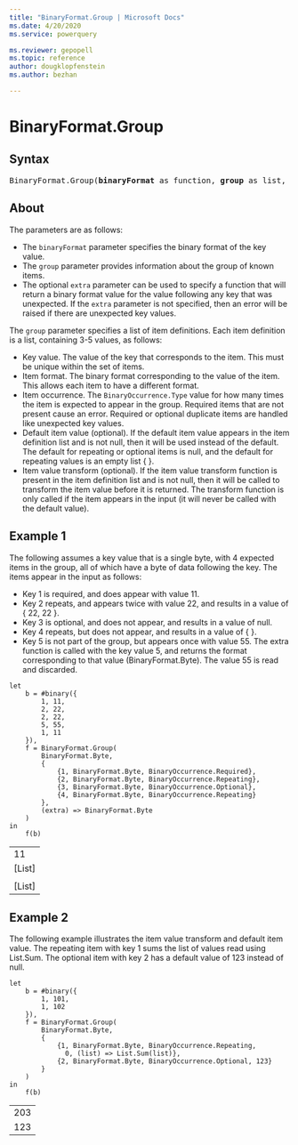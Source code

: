 ```yaml
---
title: "BinaryFormat.Group | Microsoft Docs"
ms.date: 4/20/2020
ms.service: powerquery

ms.reviewer: gepopell
ms.topic: reference
author: dougklopfenstein
ms.author: bezhan

---
```

# BinaryFormat.Group

## Syntax

<pre>
BinaryFormat.Group(<b>binaryFormat</b> as function, <b>group</b> as list, optional <b>extra</b> as nullable function, optional <b>lastKey</b> as any) as function
</pre>

## About

The parameters are as follows: <ul> <li>The <code>binaryFormat</code> parameter specifies the binary format of the key value.</li> <li>The <code>group</code> parameter provides information about the group of known items.</li> <li>The optional <code>extra</code> parameter can be used to specify a function that will return a binary format value for the value following any key that was unexpected. If the <code>extra</code> parameter is not specified, then an error will be raised if there are unexpected key values.</li> </ul> The <code>group</code> parameter specifies a list of item definitions. Each item definition is a list, containing 3-5 values, as follows: <ul> <li>Key value. The value of the key that corresponds to the item. This must be unique within the set of items.</li> <li>Item format. The binary format corresponding to the value of the item. This allows each item to have a different format. </li> <li>Item occurrence. The <code>BinaryOccurrence.Type</code> value for how many times the item is expected to appear in the group. Required items that are not present cause an error. Required or optional duplicate items are handled like unexpected key values.</li> <li>Default item value (optional). If the default item value appears in the item definition list and is not null, then it will be used instead of the default. The default for repeating or optional items is null, and the default for repeating values is an empty list { }.</li> <li>Item value transform (optional). If the item value transform function is present in the item definition list and is not null, then it will be called to transform the item value before it is returned. The transform function is only called if the item appears in the input (it will never be called with the default value). </li> </ul>

## Example 1

The following assumes a key value that is a single byte, with 4 expected items in the group, all of which have a byte of data following the key. The items appear in the input as follows: <ul> <li>Key 1 is required, and does appear with value 11.</li> <li>Key 2 repeats, and appears twice with value 22, and results in a value of { 22, 22 }.</li> <li>Key 3 is optional, and does not appear, and results in a value of null.</li> <li>Key 4 repeats, but does not appear, and results in a value of { }.</li> <li>Key 5 is not part of the group, but appears once with value 55. The extra function is called with the key value 5, and returns the format corresponding to that value (BinaryFormat.Byte). The value 55 is read and discarded.</li> </ul>

```powerquery-m
let
    b = #binary({
        1, 11,
        2, 22,
        2, 22,
        5, 55,
        1, 11
    }),
    f = BinaryFormat.Group(
        BinaryFormat.Byte,
        {
            {1, BinaryFormat.Byte, BinaryOccurrence.Required},
            {2, BinaryFormat.Byte, BinaryOccurrence.Repeating},
            {3, BinaryFormat.Byte, BinaryOccurrence.Optional},
            {4, BinaryFormat.Byte, BinaryOccurrence.Repeating}
        },
        (extra) => BinaryFormat.Byte
    )
in
    f(b)
```

<table> <tr><td>11</td></tr> <tr><td>[List]</td></tr> <tr><td></td></tr> <tr><td>[List]</td></tr> </table>

## Example 2

The following example illustrates the item value transform and default item value. The repeating item with key 1 sums the list of values read using List.Sum. The optional item with key 2 has a default value of 123 instead of null.

```powerquery-m
let
    b = #binary({
        1, 101, 
        1, 102 
    }),
    f = BinaryFormat.Group(
        BinaryFormat.Byte,
        {
            {1, BinaryFormat.Byte, BinaryOccurrence.Repeating, 
              0, (list) => List.Sum(list)},
            {2, BinaryFormat.Byte, BinaryOccurrence.Optional, 123}
        }
    )
in
    f(b)
```

<table> <tr><td>203</td></tr> <tr><td>123</td></tr> </table>
